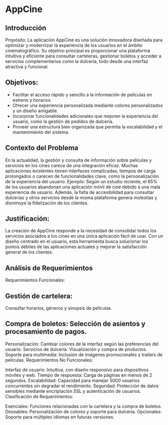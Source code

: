 # AppCine

## Introducción
Propósito:
La aplicación AppCine es una solución innovadora diseñada para optimizar y modernizar la experiencia de los usuarios en el ámbito cinematográfico. Su objetivo principal es proporcionar una plataforma intuitiva y eficiente para consultar carteleras, gestionar boletos y acceder a servicios complementarios como la dulcería, todo desde una interfaz atractiva y funcional.

## Objetivos:

* Facilitar el acceso rápido y sencillo a la información de películas en estreno y horarios.
* Ofrecer una experiencia personalizada mediante colores personalizados y un diseño amigable.
* Incorporar funcionalidades adicionales que mejoren la experiencia del usuario, como la gestión de pedidos de dulcería.
* Proveer una estructura bien organizada que permita la escalabilidad y el mantenimiento del sistema.

## Contexto del Problema
En la actualidad, la gestión y consulta de información sobre películas y servicios en los cines carece de una integración eficaz. Muchas aplicaciones existentes tienen interfaces complicadas, tiempos de carga prolongados o carecen de funcionalidades clave, como la personalización de la experiencia del usuario.
Ejemplo: Según un estudio reciente, el 65% de los usuarios abandonan una aplicación móvil de cine debido a una mala experiencia de usuario. Además, la falta de accesibilidad para consultar dulcerías y otros servicios desde la misma plataforma genera molestias y disminuye la fidelización de los clientes.

## Justificación:
La creación de AppCine responde a la necesidad de consolidar todos los servicios asociados a los cines en una única aplicación fácil de usar. Con un diseño centrado en el usuario, esta herramienta busca solucionar los puntos débiles de las aplicaciones actuales y mejorar la satisfacción general de los clientes.

## Análisis de Requerimientos
Requerimientos Funcionales:

## Gestión de cartelera: 
Consultar horarios, géneros y sinopsis de películas.
## Compra de boletos: Selección de asientos y procesamiento de pagos.
Personalización: Cambiar colores de la interfaz según las preferencias del usuario.
Servicios de dulcería: Visualización y compra de productos.
Soporte para multimedia: Inclusión de imágenes promocionales y trailers de películas.
Requerimientos No Funcionales:

Interfaz de usuario: Intuitiva, con diseño responsivo para dispositivos móviles y web.
Tiempo de respuesta: Carga de páginas en menos de 2 segundos.
Escalabilidad: Capacidad para manejar 5000 usuarios concurrentes sin degradar el rendimiento.
Seguridad: Protección de datos sensibles mediante encriptación SSL y autenticación de usuarios.
Clasificación de Requerimientos:

Esenciales: Funciones relacionadas con la cartelera y la compra de boletos.
Deseables: Personalización de colores y soporte para dulcería.
Opcionales: Soporte para múltiples idiomas en futuras versiones.

